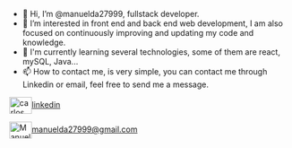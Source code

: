 - 👋 Hi, I’m @manuelda27999, fullstack developer.
- 👀 I’m interested in front end and back end web development, I am also focused on continuously improving and updating my code and knowledge.
- 🌱 I'm currently learning several technologies, some of them are react, mySQL, Java...
- 📫 How to contact me, is very simple, you can contact me through Linkedin or email, feel free to send me a message.
  
<p align="left">

<a href="https://www.linkedin.com/in/manuel-david-castillo-p%C3%A9rez-60899319b/" target="blank"><img align="center" src="https://cdn.jsdelivr.net/npm/simple-icons@3.0.1/icons/linkedin.svg" alt="carlos salvador díaz" height="30" width="40" />linkedin</a>

<a href="mailto:manuelda27999@gmail.com " target="blank"><img align="center" src="https://cdn.jsdelivr.net/npm/simple-icons@3.0.1/icons/gmail.svg" alt="Manuel David Castillo Pérez" height="30" width="40" />manuelda27999@gmail.com</a>
</p>

<!---
manuelda27999/manuelda27999 is a ✨ special ✨ repository because its `README.md` (this file) appears on your GitHub profile.
You can click the Preview link to take a look at your changes.
--->

